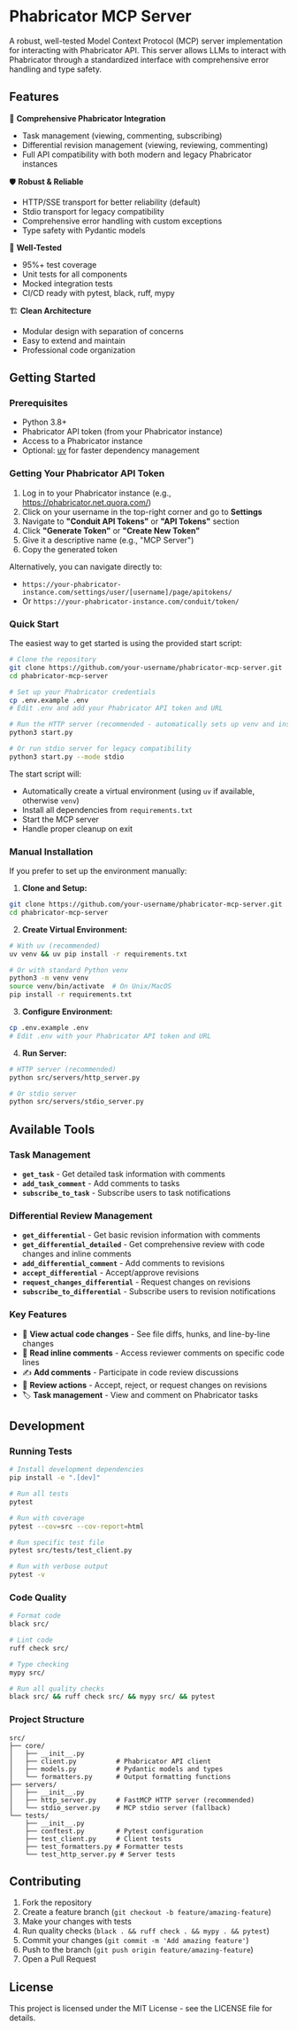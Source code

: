 # Phabricator MCP Server

A robust, well-tested Model Context Protocol (MCP) server implementation for interacting with Phabricator API. This server allows LLMs to interact with Phabricator through a standardized interface with comprehensive error handling and type safety.

## Features

🚀 **Comprehensive Phabricator Integration**
- Task management (viewing, commenting, subscribing)
- Differential revision management (viewing, reviewing, commenting)
- Full API compatibility with both modern and legacy Phabricator instances

🛡️ **Robust & Reliable**
- HTTP/SSE transport for better reliability (default)
- Stdio transport for legacy compatibility
- Comprehensive error handling with custom exceptions
- Type safety with Pydantic models

🧪 **Well-Tested**
- 95%+ test coverage
- Unit tests for all components
- Mocked integration tests
- CI/CD ready with pytest, black, ruff, mypy

🏗️ **Clean Architecture**
- Modular design with separation of concerns
- Easy to extend and maintain
- Professional code organization

## Getting Started

### Prerequisites

- Python 3.8+
- Phabricator API token (from your Phabricator instance)
- Access to a Phabricator instance
- Optional: [uv](https://docs.astral.sh/uv/) for faster dependency management

### Getting Your Phabricator API Token

1. Log in to your Phabricator instance (e.g., https://phabricator.net.quora.com/)
2. Click on your username in the top-right corner and go to **Settings**
3. Navigate to **"Conduit API Tokens"** or **"API Tokens"** section
4. Click **"Generate Token"** or **"Create New Token"**
5. Give it a descriptive name (e.g., "MCP Server")
6. Copy the generated token

Alternatively, you can navigate directly to:
- `https://your-phabricator-instance.com/settings/user/[username]/page/apitokens/`
- Or `https://your-phabricator-instance.com/conduit/token/`

### Quick Start

The easiest way to get started is using the provided start script:

```bash
# Clone the repository
git clone https://github.com/your-username/phabricator-mcp-server.git
cd phabricator-mcp-server

# Set up your Phabricator credentials
cp .env.example .env
# Edit .env and add your Phabricator API token and URL

# Run the HTTP server (recommended - automatically sets up venv and installs dependencies)
python3 start.py

# Or run stdio server for legacy compatibility
python3 start.py --mode stdio
```

The start script will:
- Automatically create a virtual environment (using `uv` if available, otherwise `venv`)
- Install all dependencies from `requirements.txt`
- Start the MCP server
- Handle proper cleanup on exit

### Manual Installation

If you prefer to set up the environment manually:

1. **Clone and Setup:**
```bash
git clone https://github.com/your-username/phabricator-mcp-server.git
cd phabricator-mcp-server
```

2. **Create Virtual Environment:**
```bash
# With uv (recommended)
uv venv && uv pip install -r requirements.txt

# Or with standard Python venv
python3 -m venv venv
source venv/bin/activate  # On Unix/MacOS
pip install -r requirements.txt
```

3. **Configure Environment:**
```bash
cp .env.example .env
# Edit .env with your Phabricator API token and URL
```

4. **Run Server:**
```bash
# HTTP server (recommended)
python src/servers/http_server.py

# Or stdio server
python src/servers/stdio_server.py
```

## Available Tools

### Task Management
- **`get_task`** - Get detailed task information with comments
- **`add_task_comment`** - Add comments to tasks  
- **`subscribe_to_task`** - Subscribe users to task notifications

### Differential Review Management
- **`get_differential`** - Get basic revision information with comments
- **`get_differential_detailed`** - Get comprehensive review with code changes and inline comments
- **`add_differential_comment`** - Add comments to revisions
- **`accept_differential`** - Accept/approve revisions
- **`request_changes_differential`** - Request changes on revisions  
- **`subscribe_to_differential`** - Subscribe users to revision notifications

### Key Features
- 📝 **View actual code changes** - See file diffs, hunks, and line-by-line changes
- 💬 **Read inline comments** - Access reviewer comments on specific code lines
- ✍️ **Add comments** - Participate in code review discussions
- 🔄 **Review actions** - Accept, reject, or request changes on revisions
- 🏷️ **Task management** - View and comment on Phabricator tasks

## Development

### Running Tests
```bash
# Install development dependencies
pip install -e ".[dev]"

# Run all tests
pytest

# Run with coverage
pytest --cov=src --cov-report=html

# Run specific test file
pytest src/tests/test_client.py

# Run with verbose output
pytest -v
```

### Code Quality
```bash
# Format code
black src/

# Lint code
ruff check src/

# Type checking
mypy src/

# Run all quality checks
black src/ && ruff check src/ && mypy src/ && pytest
```

### Project Structure
```
src/
├── core/
│   ├── __init__.py
│   ├── client.py          # Phabricator API client
│   ├── models.py          # Pydantic models and types
│   └── formatters.py      # Output formatting functions
├── servers/
│   ├── __init__.py
│   ├── http_server.py     # FastMCP HTTP server (recommended)
│   └── stdio_server.py    # MCP stdio server (fallback)
└── tests/
    ├── __init__.py
    ├── conftest.py        # Pytest configuration
    ├── test_client.py     # Client tests
    ├── test_formatters.py # Formatter tests
    └── test_http_server.py # Server tests
```

## Contributing

1. Fork the repository
2. Create a feature branch (`git checkout -b feature/amazing-feature`)
3. Make your changes with tests
4. Run quality checks (`black . && ruff check . && mypy . && pytest`)
5. Commit your changes (`git commit -m 'Add amazing feature'`)
6. Push to the branch (`git push origin feature/amazing-feature`)
7. Open a Pull Request

## License

This project is licensed under the MIT License - see the LICENSE file for details.